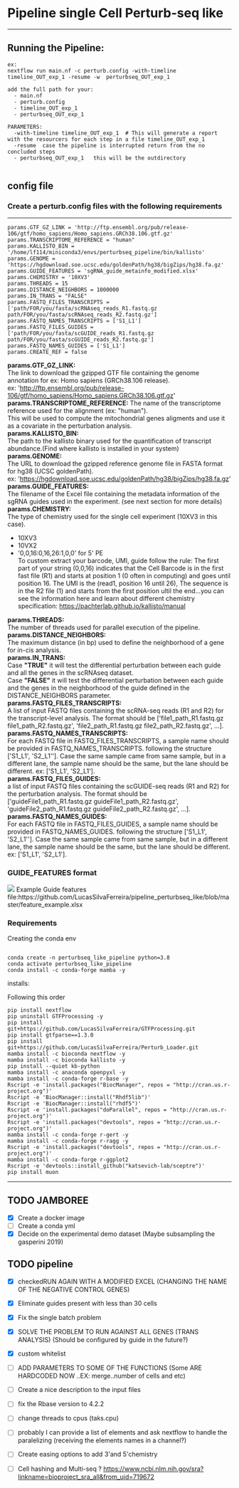 # Pipeline single Cell Perturb-seq like
---
## Running the Pipeline:  


```
ex: 
nextflow run main.nf -c perturb.config -with-timeline timeline_OUT_exp_1 -resume -w  perturbseq_OUT_exp_1
```
```
add the full path for your:
  - main.nf
  - perturb.config
  - timeline_OUT_exp_1  
  - perturbseq_OUT_exp_1
```

```
PARAMETERS:  
  -with-timeline timeline_OUT_exp_1  # This will generate a report with the resourcers for each step in a file timeline_OUT_exp_1  
  -resume  case the pipeline is interrupted return from the no concluded steps 
  - perturbseq_OUT_exp_1   this will be the outdirectory 
  
```



## config file 
### Create a perturb.config files with the following requirements    
---
```
params.GTF_GZ_LINK = 'http://ftp.ensembl.org/pub/release-106/gtf/homo_sapiens/Homo_sapiens.GRCh38.106.gtf.gz'
params.TRANSCRIPTOME_REFERENCE = "human"
params.KALLISTO_BIN = '/home/lf114/miniconda3/envs/perturbseq_pipeline/bin/kallisto'
params.GENOME = 'https://hgdownload.soe.ucsc.edu/goldenPath/hg38/bigZips/hg38.fa.gz'
params.GUIDE_FEATURES = 'sgRNA_guide_metainfo_modified.xlsx'
params.CHEMISTRY = '10XV3'
params.THREADS = 15
params.DISTANCE_NEIGHBORS = 1000000
params.IN_TRANS = "FALSE"
params.FASTQ_FILES_TRANSCRIPTS = ['path/FOR/you/fasta/scRNAseq_reads_R1.fastq.gz path/FOR/you/fasta/scRNAseq_reads_R2.fastq.gz']
params.FASTQ_NAMES_TRANSCRIPTS = ['S1_L1']
params.FASTQ_FILES_GUIDES = ['path/FOR/you/fasta/scGUIDE_reads_R1.fastq.gz path/FOR/you/fasta/scGUIDE_reads_R2.fastq.gz'] 
params.FASTQ_NAMES_GUIDES = ['S1_L1']
params.CREATE_REF = false
```

__params.GTF_GZ_LINK:__  
The link to download the gzipped GTF file containing the genome annotation for ex: Homo sapiens (GRCh38.106 release).  
ex: 'http://ftp.ensembl.org/pub/release-106/gtf/homo_sapiens/Homo_sapiens.GRCh38.106.gtf.gz'  
__params.TRANSCRIPTOME_REFERENCE:__ 
The name of the transcriptome reference used for the alignment (ex: "human").  
This will be used to compute the mitochondrial genes aligments and use it as a covariate in the perturbation analysis.   
__params.KALLISTO_BIN:__   
The path to the kallisto binary used for the quantification of transcript abundance.(Find where kallisto is installed in your system)  
__params.GENOME:__   
The URL to download the gzipped reference genome file in FASTA format for hg38 (UCSC goldenPath).  
ex: 'https://hgdownload.soe.ucsc.edu/goldenPath/hg38/bigZips/hg38.fa.gz'  
__params.GUIDE_FEATURES:__  
The filename of the Excel file containing the metadata information of the sgRNA guides used in the experiment. (see next section for more details)  
__params.CHEMISTRY:__  
The type of chemistry used for the single cell experiment (10XV3 in this case).  
- 10XV3
- 10VX2
- '0,0,16:0,16,26:1,0,0' for 5' PE  
To custom extract your barcode, UMI, guide follow the rule: The first part of your string (0,0,16) indicates that the Cell Barcode is in the first fast file (R1) and starts at position 1 (0 often in computing) and goes until position 16. The UMI is the (read1, position 16 until 26), The sequence is in the R2 file (1) and starts from the first position ultil the end...you can see the information here and learn about  different chemistry specification: <link>https://pachterlab.github.io/kallisto/manual</link>

__params.THREADS:__  
The number of threads used for parallel execution of the pipeline.  
__params.DISTANCE_NEIGHBORS:__   
The maximum distance (in bp) used to define the neighborhood of a gene for in-cis analysis.    
__params.IN_TRANS:__  
Case __"TRUE"__ it will test the differential perturbation between each guide and all the genes in the scRNAseq dataset.  
Case __"FALSE"__ it will test the differential perturbation between each guide and the genes in the neighborhood of the guide defined in the DISTANCE_NEIGHBORS parameter.  
__params.FASTQ_FILES_TRANSCRIPTS:__      
A list of input FASTQ files containing the scRNA-seq reads (R1 and R2) for the transcript-level analysis. 
The format should be ['file1_path_R1.fastq.gz file1_path_R2.fastq.gz', 'file2_path_R1.fastq.gz file2_path_R2.fastq.gz', ...].  
__params.FASTQ_NAMES_TRANSCRIPTS:__     
For each FASTQ file in FASTQ_FILES_TRANSCRIPTS, a sample name should be provided in FASTQ_NAMES_TRANSCRIPTS. following the structure
['S1_L1', 'S2_L1'']. Case the same sample came from same sample, but in a different lane, the sample name should be the same,
 but the lane should be different. ex: ['S1_L1', 'S2_L1'].  
__params.FASTQ_FILES_GUIDES:__     
a list of input FASTQ files containing the scGUIDE-seq reads (R1 and R2) for the perturbation analysis.
The format should be ['guideFile1_path_R1.fastq.gz guideFile1_path_R2.fastq.gz', 'guideFile2_path_R1.fastq.gz guideFile2_path_R2.fastq.gz', ...].
__params.FASTQ_NAMES_GUIDES:__     
For each FASTQ file in FASTQ_FILES_GUIDES, a sample name should be provided in FASTQ_NAMES_GUIDES. following the structure
['S1_L1', 'S2_L1'']. Case the same sample came from same sample, but in a different lane, the sample name should be the same,
 but the lane should be different. ex: ['S1_L1', 'S2_L1'].





### GUIDE_FEATURES format

<image src="https://raw.githubusercontent.com/LucasSilvaFerreira/pipeline_perturbseq_like/master/image/feature_example.png">  
Example Guide features file:<link>https://github.com/LucasSilvaFerreira/pipeline_perturbseq_like/blob/master/feature_example.xlsx</link>  

 
### Requirements  
Creating the conda env

```

conda create -n perturbseq_like_pipeline python=3.8
conda activate perturbseq_like_pipeline
conda install -c conda-forge mamba -y
```

installs:

Following this order
```
pip install nextflow
pip uninstall GTFProcessing -y
pip install git+https://github.com/LucasSilvaFerreira/GTFProcessing.git
pip install gtfparse==1.3.0
pip install git+https://github.com/LucasSilvaFerreira/Perturb_Loader.git
mamba install -c bioconda nextflow -y
mamba install -c bioconda kallisto -y
pip install --quiet kb-python
mamba install -c anaconda openpyxl -y 
mamba install -c conda-forge r-base -y 
Rscript -e 'install.packages("BiocManager", repos = "http://cran.us.r-project.org")'
Rscript -e 'BiocManager::install("Rhdf5lib")'
Rscript -e 'BiocManager::install("rhdf5")'
Rscript -e 'install.packages("doParallel", repos = "http://cran.us.r-project.org")'
Rscript -e 'install.packages("devtools", repos = "http://cran.us.r-project.org")'
mamba install -c conda-forge r-gert -y 
mamba install -c conda-forge r-ragg -y
Rscript -e 'install.packages("devtools", repos = "http://cran.us.r-project.org")'
mamba install -c conda-forge r-ggplot2
Rscript -e 'devtools::install_github("katsevich-lab/sceptre")'
pip install muon
```

---

## TODO  JAMBOREE 

- [x] Create a docker image  
- [ ] Create a conda yml  
- [x] Decide on the experimental demo dataset (Maybe subsampling the gasperini 2019)  

## TODO pipeline

- [X]  checkedRUN AGAIN WITH A MODIFIED EXCEL (CHANGING THE NAME OF THE NEGATIVE CONTROL GENES)
- [X] Eliminate guides present with less than 30 cells
- [X] Fix the single batch problem 
- [X]  SOLVE THE PROBLEM TO RUN AGAINST ALL GENES (TRANS ANALYSIS) (Should be configured by guide in the future?)
- [x]  custom whitelist
- [ ]  ADD PARAMETERS TO SOME OF THE FUNCTIONS (Some ARE HARDCODED NOW ..EX: merge..number of cells and etc)
- [ ]  Create a nice description to the input files
- [ ]  fix the Rbase version to 4.2.2
- [ ]  change threads to cpus  (taks.cpu)
- [ ]  probably I can provide a list of elements and ask nextflow to handle the paralelizing (receiving the elements names in a channel?)
- [ ]  Create easing options to add 3'and 5'chemistry
- [ ]  Cell hashing and Multi-seq ? https://www.ncbi.nlm.nih.gov/sra?linkname=bioproject_sra_all&from_uid=719672

